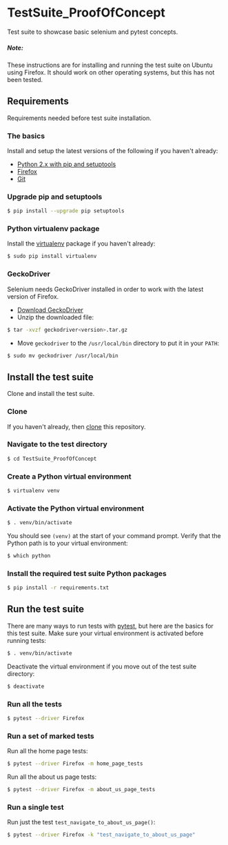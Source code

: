 # TestSuite_ProofOfConcept
Test suite to showcase basic selenium and pytest concepts.

##### Note:
These instructions are for installing and running the test suite on Ubuntu using
Firefox.  It should work on other operating systems, but this has not been
tested.

## Requirements
Requirements needed before test suite installation.

### The basics
Install and setup the latest versions of the following if you haven't
already:
* [Python 2.x with pip and setuptools](https://www.python.org/downloads/)
* [Firefox](https://www.mozilla.org/en-US/firefox/new/)
* [Git](https://git-scm.com/downloads)

### Upgrade pip and setuptools
```bash
$ pip install --upgrade pip setuptools
```

### Python virtualenv package
Install the [virtualenv](https://virtualenv.pypa.io/en/stable/) package if
you haven't already:
```bash
$ sudo pip install virtualenv
```

### GeckoDriver
Selenium needs GeckoDriver installed in order to work with the latest version
of Firefox.
* [Download GeckoDriver](https://github.com/mozilla/geckodriver/releases)
* Unzip the downloaded file:
```bash
$ tar -xvzf geckodriver<version>.tar.gz
```
* Move `geckodriver` to the `/usr/local/bin` directory to put it in your
`PATH`:
```bash
$ sudo mv geckodriver /usr/local/bin
```

## Install the test suite
Clone and install the test suite.

### Clone
If you haven't already, then
[clone](https://help.github.com/articles/cloning-a-repository/) this repository.

### Navigate to the test directory
```bash
$ cd TestSuite_ProofOfConcept
```

### Create a Python virtual environment
```bash
$ virtualenv venv
```

### Activate the Python virtual environment
```bash
$ . venv/bin/activate
```
You should see `(venv)` at the start of your command prompt.  Verify that the
Python path is to your virtual environment:
```bash
$ which python
```

### Install the required test suite Python packages
```bash
$ pip install -r requirements.txt
```

## Run the test suite
There are many ways to run tests with
[pytest](http://doc.pytest.org/en/latest/contents.html), but here are the basics
for this test suite.  Make sure your virtual environment is activated before
running tests:
```bash
$ . venv/bin/activate
```
Deactivate the virtual environment if you move out of the test suite directory:
```bash
$ deactivate 
```

### Run all the tests
```bash
$ pytest --driver Firefox
```

### Run a set of marked tests
Run all the home page tests:
```bash
$ pytest --driver Firefox -m home_page_tests
```
Run all the about us page tests:
```bash
$ pytest --driver Firefox -m about_us_page_tests
```

### Run a single test
Run just the test `test_navigate_to_about_us_page()`:
```bash
$ pytest --driver Firefox -k "test_navigate_to_about_us_page"
```
